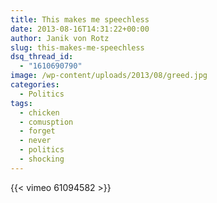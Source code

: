 ```yaml
---
title: This makes me speechless
date: 2013-08-16T14:31:22+00:00
author: Janik von Rotz
slug: this-makes-me-speechless
dsq_thread_id:
  - "1610690790"
image: /wp-content/uploads/2013/08/greed.jpg
categories:
  - Politics
tags:
  - chicken
  - comusption
  - forget
  - never
  - politics
  - shocking
---
```

{{< vimeo 61094582 >}}